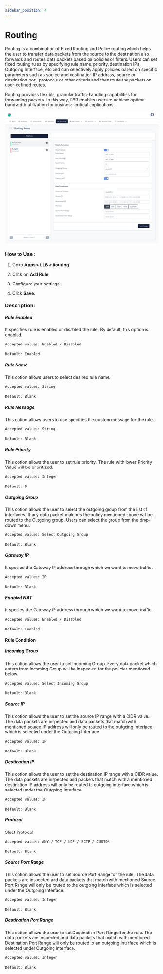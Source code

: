 ```yaml
---
sidebar_position: 4
---
```



# Routing

Routing is a combination of Fixed Routing and Policy routing which helps the user to transfer data packets from the source to the destination also forwards and routes data packets based on policies or filters. Users can set fixed routing rules by specifying rule name, priority, destination IPs, Outgoing Interface, etc and can selectively apply policies based on specific parameters such as source and destination IP address, source or destination port, protocols or other criteria and then route the packets on user-defined routes.

Routing provides flexible, granular traffic-handling capabilities for forwarding packets. In this way, PBR enables users to achieve optimal bandwidth utilization for business-critical applications.


![routing_rule](/img/llb/v8/llb_routing_rules.png)

### **How to Use :**

1. Go to **Apps > LLB > Routing**

2. Click on **Add Rule**

3. Configure your settings.

4. Click **Save**.

### **Description:**

##### **Rule Enabled**

It specifies rule is enabled or disabled the rule. By default, this option is enabled.

    Accepted values: Enabled / Disabled

    Default: Enabled 

##### **Rule Name**

This option allows users to select desired rule name.

    Accepted values: String

    Default: Blank 

##### **Rule Message**

This option allows users to use specifies the custom message for the rule.

    Accepted values: String

    Default: Blank 

##### **Rule Priority**

This option allows the user to set rule priority. The rule with lower Priority Value will be prioritized.

    Accepted values: Integer

    Default: 0 

##### **Outgoing Group**

This option allows the user to select the outgoing group from the list of interfaces. If any data packet matches the policy mentioned above will be routed to the Outgoing group. Users can select the group from the drop-down menu.

    Accepted values: Select Outgoing Group

    Default: Blank 

##### **Gateway IP**

It species the Gateway IP address through which we want to move traffic.

    Accepted values: IP

    Default: Blank 

##### **Enabled NAT**

It species the Gateway IP address through which we want to move traffic.

    Accepted values: Enabled / Disabled

    Default: Enabled 

#### Rule Condition

##### **Incoming Group**

This option allows the user to set Incoming Group. Every data packet which enters from Incoming Group will be inspected for the policies mentioned below.

    Accepted values: Select Incoming Group

    Default: Blank 

##### **Source IP**

This option allows the user to set the source IP range with a CIDR value. The data packets are inspected and data packets that match with mentioned source IP address will only be routed to the outgoing interface which is selected under the Outgoing Interface

    Accepted values: IP

    Default: Blank 

##### **Destination IP**

This option allows the user to set the destination IP range with a CIDR value. The data packets are inspected  and  packets that match with a mentioned destination IP address will only be routed to outgoing interface which is selected under the Outgoing Interface

    Accepted values: IP

    Default: Blank 

##### **Protocol**

Slect Protocol

    Accepted values: ANY / TCP / UDP / SCTP / CUSTOM

    Default: Blank 

##### **Source Port Range**

This option allows the user to set Source Port Range for the rule. The data packets are inspected and data packets that match with mentioned Source Port Range will only be routed to the outgoing interface which is selected under the Outgoing Interface. 

    Accepted values: Integer

    Default: Blank 

##### **Destination Port Range**

This option allows the user to set Destination Port Range for the rule. The data packets are inspected and data packets that match with mentioned Destination Port Range will only be routed to an outgoing interface which is selected under Outgoing Interface. 

    Accepted values: Integer

    Default: Blank 
